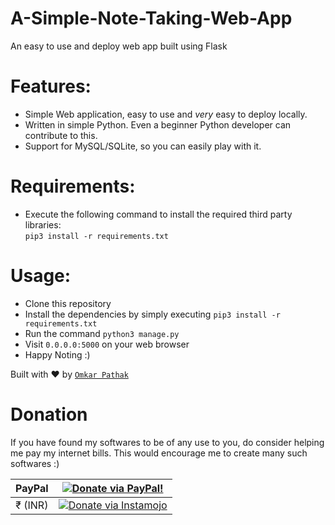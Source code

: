 # A-Simple-Note-Taking-Web-App
An easy to use and deploy web app built using Flask

# Features:

* Simple Web application, easy to use and *very* easy to deploy locally.
* Written in simple Python. Even a beginner Python developer can contribute to this.
* Support for MySQL/SQLite, so you can easily play with it.

# Requirements:

* Execute the following command to install the required third party libraries:<br />
`pip3 install -r requirements.txt`

# Usage:
* Clone this repository
* Install the dependencies by simply executing `pip3 install -r requirements.txt`
* Run the command `python3 manage.py`
* Visit `0.0.0.0:5000` on your web browser
* Happy Noting :)

Built with ♥ by [`Omkar Pathak`](http://www.omkarpathak.in/)

# Donation

If you have found my softwares to be of any use to you, do consider helping me pay my internet bills. This would encourage me to create many such softwares :)

| PayPal | <a href="https://paypal.me/omkarpathak27" target="_blank"><img src="https://www.paypalobjects.com/webstatic/mktg/logo/AM_mc_vs_dc_ae.jpg" alt="Donate via PayPal!" title="Donate via PayPal!" /></a> |
|:-------------------------------------------:|:-------------------------------------------------------------:|
| ₹ (INR)  | <a href="https://www.instamojo.com/@omkarpathak/" target="_blank"><img src="https://www.soldermall.com/images/pic-online-payment.jpg" alt="Donate via Instamojo" title="Donate via instamojo" /></a> |
